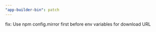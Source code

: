 ```yaml
---
"app-builder-bin": patch
---
```


fix: Use npm config.mirror first before env variables for download URL
